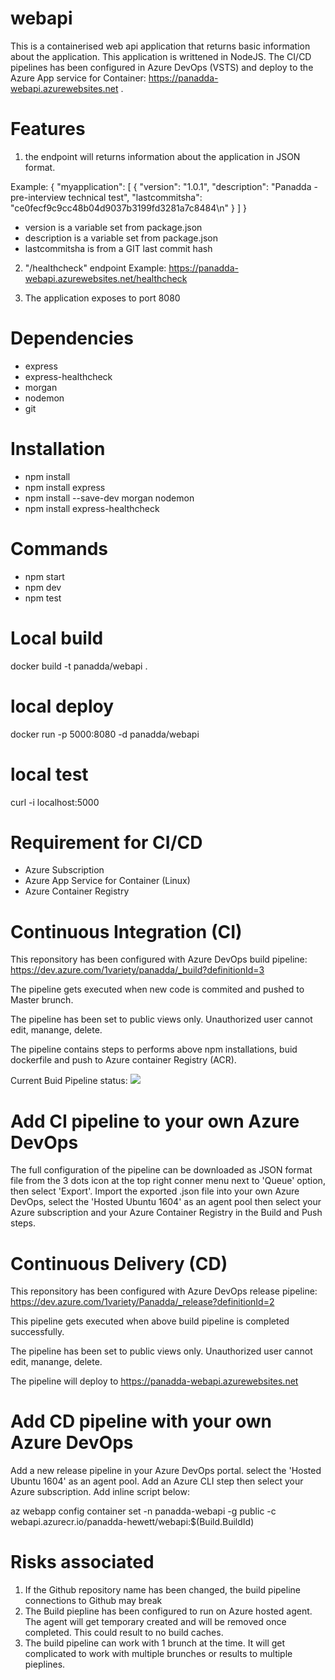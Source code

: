 # webapi
This is a containerised web api application that returns basic information about the application. This application is writtened in NodeJS. The CI/CD pipelines has been configured in Azure DevOps (VSTS) and deploy to the Azure App service for Container: https://panadda-webapi.azurewebsites.net .

# Features
1. the endpoint will returns information about the application in JSON format. 

Example:
{
    "myapplication": [
        {
            "version": "1.0.1",
            "description": "Panadda - pre-interview technical test",
            "lastcommitsha": "ce0fecf9c9cc48b04d9037b3199fd3281a7c8484\n"
        }
    ]
}

* version is a variable set from package.json
* description is a variable set from package.json
* lastcommitsha is from a GIT last commit hash


2. "/healthcheck" endpoint
Example: https://panadda-webapi.azurewebsites.net/healthcheck

3. The application exposes to port 8080

# Dependencies
* express
* express-healthcheck
* morgan
* nodemon
* git

# Installation

* npm install
* npm install express
* npm install --save-dev morgan nodemon
* npm install express-healthcheck

# Commands
* npm start
* npm dev
* npm test

# Local build
docker build -t panadda/webapi .

# local deploy
docker run -p 5000:8080 -d panadda/webapi

# local test
curl -i localhost:5000

# Requirement for CI/CD
* Azure Subscription
* Azure App Service for Container (Linux)
* Azure Container Registry

# Continuous Integration (CI)
This reponsitory has been configured with Azure DevOps build pipeline:
https://dev.azure.com/1variety/panadda/_build?definitionId=3

The pipeline gets executed when new code is commited and pushed to Master brunch.

The pipeline has been set to public views only. Unauthorized user cannot edit, manange, delete.

The pipeline contains steps to performs above npm installations, buid dockerfile and push to Azure container Registry (ACR).

Current Buid Pipeline status: <img src="https://dev.azure.com/1variety/Panadda/_apis/build/status/WebApi?branchName=master">

# Add CI pipeline to your own Azure DevOps
The full configuration of the pipeline can be downloaded as JSON format file from the 3 dots icon at the top right conner menu next to 'Queue' option, then select 'Export'. Import the exported .json file into your own Azure DevOps, select the 'Hosted Ubuntu 1604' as an agent pool then select your Azure subscription and your Azure Container Registry in the Build and Push steps.

# Continuous Delivery (CD)
This reponsitory has been configured with Azure DevOps release pipeline:
https://dev.azure.com/1variety/Panadda/_release?definitionId=2

This pipeline gets executed when above build pipeline is completed successfully.

The pipeline has been set to public views only. Unauthorized user cannot edit, manange, delete.

The pipeline will deploy to https://panadda-webapi.azurewebsites.net

# Add CD pipeline with your own Azure DevOps
Add a new release pipeline in your Azure DevOps portal. select the 'Hosted Ubuntu 1604' as an agent pool. Add an Azure CLI step then select your Azure subscription. Add inline script below:

az webapp config container set -n panadda-webapi -g public -c webapi.azurecr.io/panadda-hewett/webapi:$(Build.BuildId)

# Risks associated
1. If the Github repository name has been changed, the build pipeline connections to Github may break
2. The Build piepline has been configured to run on Azure hosted agent. The agent will get temporary created and will be removed once completed. This could result to no build caches.
3. The build pipeline can work with 1 brunch at the time. It will get complicated to work with multiple brunches or results to multiple pieplines.
